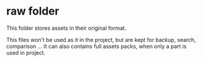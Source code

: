 ﻿# raw folder

This folder stores assets in their original format.

This files won't be used as it in the project, but are kept for backup, search, comparison ...
It can also contains full assets packs, when only a part is used in project.
